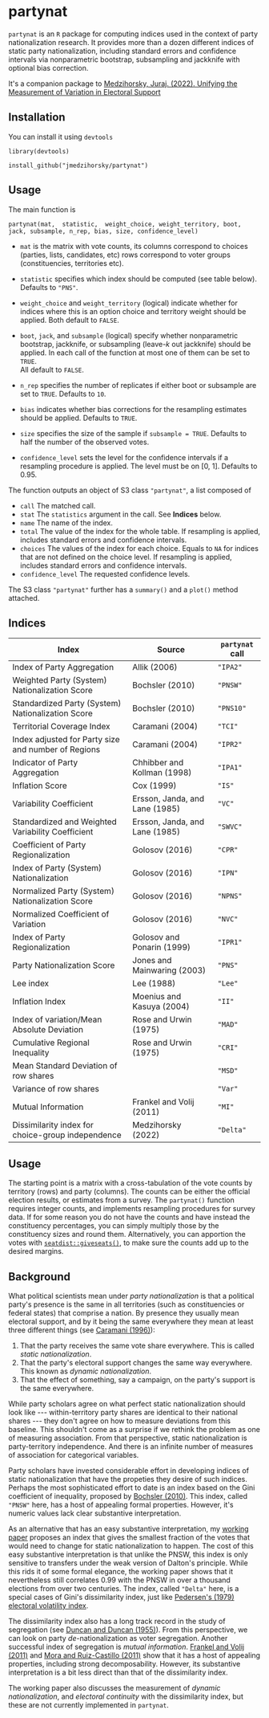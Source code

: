 # partynat

`partynat` is an `R` package for computing indices used in the context of party nationalization research.
It provides more than a dozen different indices of static party nationalization,
including standard errors and confidence intervals 
via nonparametric bootstrap, subsampling and jackknife
with optional bias correction.


It's a companion package to
[Medzihorsky, Juraj. (2022). Unifying the Measurement of Variation in Electoral Support](https://github.com/jmedzihorsky/partynat/blob/master/PartyNat.pdf)

## Installation

You can install it using `devtools`

`library(devtools)`

`install_github("jmedzihorsky/partynat")`


##  Usage

The main function is 

`partynat(mat, 
          statistic, 
          weight_choice,
          weight_territory,
          boot,
          jack,
          subsample,
          n_rep,
          bias,
          size,
          confidence_level)`

- `mat` 
    is the matrix with vote counts, its 
    columns correspond to choices (parties, lists, candidates, etc)
    rows correspond to voter groups (constituencies, territories etc).

- `statistic`
    specifies which index should be computed (see table below).
    Defaults to `"PNS"`.

- `weight_choice` and `weight_territory` 
    (logical) indicate whether for indices where this is an option 
    choice and territory weight should be applied.
    Both default to `FALSE`.

- `boot`, `jack`, and `subsample` (logical)
    specify whether nonparametric bootstrap, jackknife, or subsampling
    (leave-*k* out jackknife) should be applied. 
    In each call of the function at most one of them can be set to `TRUE`.    
    All default to `FALSE`.

- `n_rep` 
    specifies the number of replicates if either boot or subsample are set to `TRUE`.
    Defaults to `10`.

- `bias` 
    indicates whether bias corrections for the resampling estimates should be applied.
    Defaults to `TRUE`.

- `size` 
    specifies the size of the sample if `subsample = TRUE`. 
    Defaults to half the number of the observed votes.

- `confidence_level`
    sets the level for the confidence intervals if a resampling procedure is applied.
    The level must be on [0, 1].
    Defaults to 0.95.


The function outputs an object of S3 class `"partynat"`, a list composed of

- `call` The matched call.
- `stat` The `statistics` argument in the call. See **Indices** below.
- `name` The name of the index.
- `total` The value of the index for the whole table.
    If resampling is applied, includes standard errors and confidence intervals.
- `choices` The values of the index for each choice.
    Equals to `NA` for indices that are not defined on the choice level.
    If resampling is applied, includes standard errors and confidence intervals.
- `confidence_level` The requested confidence levels.    

The S3 class `"partynat"` further has a `summary()` and a `plot()` method attached.


## Indices

|Index|Source|`partynat` call|
|-----|------|---------------|
|Index of Party Aggregation|Allik (2006)|`"IPA2"`|
|Weighted Party (System) Nationalization Score|Bochsler (2010)|`"PNSW"`|
|Standardized Party (System) Nationalization Score|Bochsler (2010)|`"PNS10"`|
|Territorial Coverage Index|Caramani (2004)|`"TCI"`|
|Index adjusted for Party size and number of Regions|Caramani (2004)|`"IPR2"`|
|Indicator of Party Aggregation|Chhibber and Kollman (1998)|`"IPA1"`|
|Inflation Score|Cox (1999)|`"IS"`|
|Variability Coefficient|Ersson, Janda, and Lane (1985)|`"VC"`|
|Standardized and Weighted Variability Coefficient|Ersson, Janda, and Lane (1985)|`"SWVC"`|
|Coefficient of Party Regionalization|Golosov (2016)|`"CPR"`|
|Index of Party (System) Nationalization|Golosov (2016)|`"IPN"`|
|Normalized Party (System) Nationalization Score|Golosov (2016)|`"NPNS"`|
|Normalized Coefficient of Variation|Golosov (2016)|`"NVC"`|
|Index of Party Regionalization|Golosov and Ponarin (1999)|`"IPR1"`|
|Party Nationalization Score|Jones and Mainwaring (2003)|`"PNS"`|
|Lee index|Lee (1988)|`"Lee"`|
|Inflation Index|Moenius and Kasuya (2004)|`"II"`|
|Index of variation/Mean Absolute Deviation|Rose and Urwin (1975)|`"MAD"`|
|Cumulative Regional Inequality|Rose and Urwin (1975)|`"CRI"`|
|Mean Standard Deviation of row shares| |`"MSD"`|
|Variance of row shares| |`"Var"`|
|Mutual Information|Frankel and Volij (2011)|`"MI"`|
|Dissimilarity index for choice-group independence|Medzihorsky (2022)|`"Delta"`|


##  Usage

The starting point is a matrix with a cross-tabulation of the vote counts by
territory (rows) and party (columns). 
The counts can be either the official election results, or estimates from a survey.
The `partynat()` function requires integer counts,
and implements resampling procedures for survey data.
If for some reason you do not have the counts and have instead the constituency percentages,
you can simply multiply those by the constituency sizes and round them. 
Alternatively, you can apportion the votes with
[`seatdist::giveseats()`](https://github.com/jmedzihorsky/seatdist),
to make sure the counts add up to the desired margins.


##  Background

What political scientists mean under _party nationalization_ is that a political party's
presence is the same in all territories (such as constituencies or federal states)
that comprise a nation. By presence they usually mean electoral support,
and by it being the same everywhere they mean at least three different things 
(see [Caramani (1996)](https://doi.org/10.1080/01402389608425131)):
1. That the party receives the same vote share everywhere. This is called _static nationalization_.
2. That the party's electoral support changes the same way everywhere. This known as _dynamic nationalization_.
3. That the effect of something, say a campaign, on the party's support is the same everywhere.
<!--This package deals with the first.-->
<!--The starting point is a cross-tab that tabulates the votes by party (columns) and territory (rows).-->

While party scholars agree on what perfect static nationalization should look 
like --- within-territory party shares are identical to their national shares ---
they don't agree on how to measure deviations from this baseline.
This shouldn't come as a surprise if we rethink the problem as one of measuring association.
From that perspective, static nationalization is party-territory independence.
And there is an infinite number of measures of association for categorical variables.

Party scholars have invested considerable effort in developing indices of static nationalization
that have the propeties they desire of such indices.
Perhaps the most sophisticated effort to date is an index based on the Gini coefficient of inequality,
proposed by [Bochsler (2010)](https://doi.org/10.1016/j.electstud.2009.06.003).
This index, called `"PNSW"` here, has a host of appealing formal properties.
However, it's numeric values lack clear substantive interpretation.

As an alternative that has an easy substantive interpretation, 
my [working paper](https://github.com/jmedzihorsky/partynat/blob/master/PartyNat.pdf) proposes an index
that gives the smallest fraction of the votes that would need to change
for static nationalization to happen.
The cost of this easy substantive interpretation is that unlike
the PNSW, this index is only sensitive to transfers under the weak version of Dalton's principle.
While this rids it of some formal elegance, 
the working paper shows that it nevertheless still correlates 0.99 with the PNSW in over a thousand elections 
from over two centuries.
The index, called `"Delta"` here,
is a special cases of Gini's dissimilarity index,
just like 
[Pedersen's (1979) electoral volatility index](https://doi.org/10.1111/j.1475-6765.1979.tb01267.x).

The dissimilarity index also has a long track record in the study of segregation
(see [Duncan and Duncan (1955)](https://doi.org/10.2307/2088328)).
From this perspective, we can look on party _de_-nationalization as voter segregation.
Another successful index of segregation is _mutual information_.
[Frankel and Volij (2011)](https://doi.org/10.1016/j.jet.2010.10.008) and
[Mora and Ruiz-Castillo (2011)](https://journals.sagepub.com/doi/abs/10.1111/j.1467-9531.2011.01237.x)
show that it has a host of appealing properties, including strong decomposability.
However, its substantive interpretation is a bit less direct than that of the dissimilarity index.

The working paper also discusses the measurement of _dynamic nationalization_, and _electoral continuity_ 
with the dissimilarity index, but these are not currently implemented in `partynat`.
